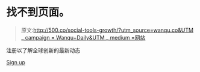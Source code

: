 # 找不到页面。

> 原文:[http://500.co/social-tools-growth/?utm_source=wanqu.co&UTM _ campaign = Wanqu+Daily&UTM _ medium =网站](http://500.co/social-tools-growth/?utm_source=wanqu.co&utm_campaign=Wanqu+Daily&utm_medium=website)

注册以了解全球创新的最新动态

[Sign up](/newsletter-sign-up)